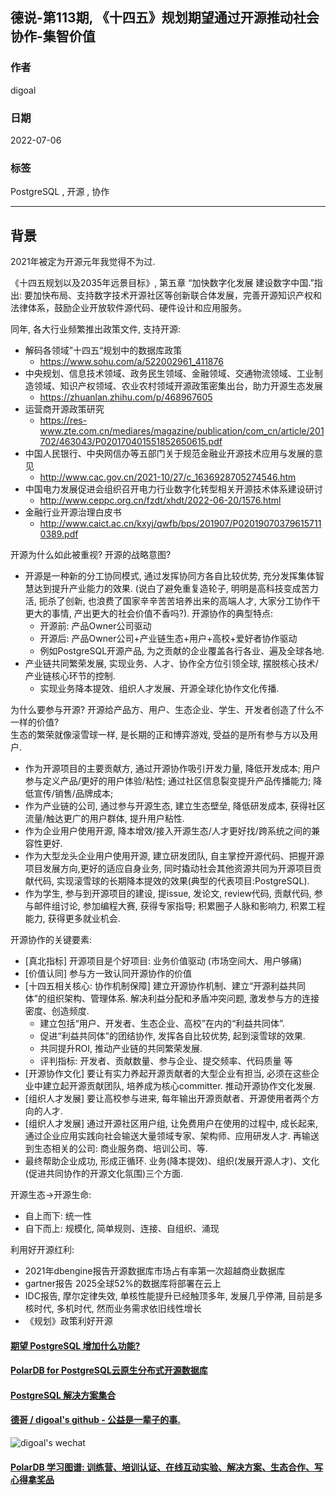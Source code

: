 ## 德说-第113期, 《十四五》规划期望通过开源推动社会协作-集智价值      
                            
### 作者                            
digoal                            
                            
### 日期                            
2022-07-06                            
                            
### 标签                            
PostgreSQL , 开源 , 协作                    
                            
----                            
                            
## 背景         
  
2021年被定为开源元年我觉得不为过.  
  
《十四五规划以及2035年远景目标》, 第五章 “加快数字化发展 建设数字中国.”指出: 要加快布局、支持数字技术开源社区等创新联合体发展，完善开源知识产权和法律体系，鼓励企业开放软件源代码、硬件设计和应用服务。  
  
同年, 各大行业频繁推出政策文件, 支持开源:   
- 解码各领域”十四五“规划中的数据库政策   
    - https://www.sohu.com/a/522002961_411876  
- 中央规划、信息技术领域、政务民生领域、金融领域、交通物流领域、工业制造领域、知识产权领域、农业农村领域开源政策密集出台，助力开源生态发展  
    - https://zhuanlan.zhihu.com/p/468967605  
- 运营商开源政策研究  
    - https://res-www.zte.com.cn/mediares/magazine/publication/com_cn/article/201702/463043/P020170401551852650615.pdf  
- 中国人民银行、中央网信办等五部门关于规范金融业开源技术应用与发展的意见    
    - http://www.cac.gov.cn/2021-10/27/c_1636928705274546.htm    
- 中国电力发展促进会组织召开电力行业数字化转型相关开源技术体系建设研讨  
    - http://www.ceppc.org.cn/fzdt/xhdt/2022-06-20/1576.html  
- 金融行业开源治理白皮书  
    - http://www.caict.ac.cn/kxyj/qwfb/bps/201907/P020190703796157110389.pdf  
  
开源为什么如此被重视?   开源的战略意图?  
- 开源是一种新的分工协同模式, 通过发挥协同方各自比较优势, 充分发挥集体智慧达到提升产业能力的效果. (说白了避免重复造轮子, 明明是高科技变成苦力活, 扼杀了创新, 也浪费了国家辛辛苦苦培养出来的高端人才, 大家分工协作干更大的事情, 产出更大的社会价值不香吗?). 开源协作的典型特点:   
    - 开源前: 产品Owner公司驱动
    - 开源后: 产品Owner公司+产业链生态+用户+高校+爱好者协作驱动
    - 例如PostgreSQL开源产品, 为之贡献的企业覆盖各行各业、遍及全球各地.   
- 产业链共同繁荣发展, 实现业务、人才、协作全方位引领全球, 摆脱核心技术/产业链核心环节的控制. 
    - 实现业务降本提效、组织人才发展、开源全球化协作文化传播. 
  
为什么要参与开源? 开源给产品方、用户、生态企业、学生、开发者创造了什么不一样的价值?   
生态的繁荣就像滚雪球一样, 是长期的正和博弈游戏, 受益的是所有参与方以及用户.    
- 作为开源项目的主要贡献方, 通过开源协作吸引开发力量, 降低开发成本; 用户参与定义产品/更好的用户体验/粘性; 通过社区信息裂变提升产品传播能力; 降低宣传/销售/品牌成本; 
- 作为产业链的公司, 通过参与开源生态, 建立生态壁垒, 降低研发成本, 获得社区流量/触达更广的用户群体, 提升用户粘性.    
- 作为企业用户使用开源, 降本增效/接入开源生态/人才更好找/跨系统之间的兼容性更好.   
- 作为大型龙头企业用户使用开源, 建立研发团队, 自主掌控开源代码、把握开源项目发展方向,更好的适应自身业务, 同时撬动社会其他资源共同为开源项目贡献代码, 实现滚雪球的长期降本提效的效果(典型的代表项目:PostgreSQL).    
- 作为学生, 参与到开源项目的建设, 提issue, 发论文, review代码, 贡献代码, 参与邮件组讨论, 参加编程大赛, 获得专家指导; 积累圈子人脉和影响力, 积累工程能力, 获得更多就业机会. 
  
开源协作的关键要素:    
- [真北指标] 开源项目是个好项目: 业务价值驱动 (市场空间大、用户够痛)
- [价值认同] 参与方一致认同开源协作的价值
- [十四五相关核心: 协作机制保障] 建立开源协作机制、建立“开源利益共同体”的组织架构、管理体系. 解决利益分配和矛盾冲突问题, 激发参与方的连接密度、创造频度.    
    - 建立包括“用户、开发者、生态企业、高校”在内的“利益共同体”.   
    - 促进“利益共同体”的团结协作, 发挥各自比较优势, 起到滚雪球的效果.   
    - 共同提升ROI, 推动产业链的共同繁荣发展.    
    - 评判指标: 开发者、贡献数量、参与企业、提交频率、代码质量 等   
- [开源协作文化] 要让有实力养起开源贡献者的大型企业有担当, 必须在这些企业中建立起开源贡献团队, 培养成为核心committer. 推动开源协作文化发展.   
- [组织人才发展] 要让高校参与进来, 每年输出开源贡献者、开源使用者两个方向的人才.   
- [组织人才发展] 通过开源社区用户组, 让免费用户在使用的过程中, 成长起来, 通过企业应用实践向社会输送大量领域专家、架构师、应用研发人才. 再输送到生态相关的公司: 商业服务商、培训公司、等.   
- 最终帮助企业成功, 形成正循环.   业务(降本提效)、组织(发展开源人才)、文化(促进共同协作的开源文化氛围)三个方面.    
  
开源生态->开源生命: 
- 自上而下: 统一性
- 自下而上: 规模化, 简单规则、连接、自组织、涌现
  
利用好开源红利:      
- 2021年dbengine报告开源数据库市场占有率第一次超越商业数据库
- gartner报告 2025全球52%的数据库将部署在云上
- IDC报告, 摩尔定律失效, 单核性能提升已经触顶多年, 发展几乎停滞, 目前是多核时代, 多机时代, 然而业务需求依旧线性增长
- 《规划》政策利好开源
   
  
  
#### [期望 PostgreSQL 增加什么功能?](https://github.com/digoal/blog/issues/76 "269ac3d1c492e938c0191101c7238216")
  
  
#### [PolarDB for PostgreSQL云原生分布式开源数据库](https://github.com/ApsaraDB/PolarDB-for-PostgreSQL "57258f76c37864c6e6d23383d05714ea")
  
  
#### [PostgreSQL 解决方案集合](https://yq.aliyun.com/topic/118 "40cff096e9ed7122c512b35d8561d9c8")
  
  
#### [德哥 / digoal's github - 公益是一辈子的事.](https://github.com/digoal/blog/blob/master/README.md "22709685feb7cab07d30f30387f0a9ae")
  
  
![digoal's wechat](../pic/digoal_weixin.jpg "f7ad92eeba24523fd47a6e1a0e691b59")
  
  
#### [PolarDB 学习图谱: 训练营、培训认证、在线互动实验、解决方案、生态合作、写心得拿奖品](https://www.aliyun.com/database/openpolardb/activity "8642f60e04ed0c814bf9cb9677976bd4")
  
